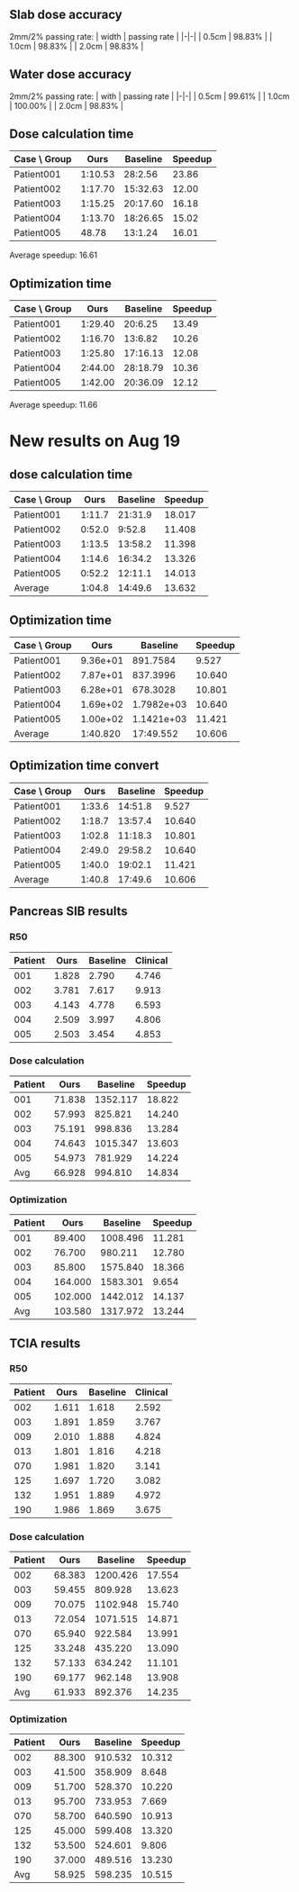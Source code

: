 ## Slab dose accuracy
2mm/2% passing rate:
| width | passing rate |
|-|-|
| 0.5cm | 98.83% |
| 1.0cm | 98.83% |
| 2.0cm | 98.83% |
## Water dose accuracy
2mm/2% passing rate:
| with | passing rate |
|-|-|
| 0.5cm | 99.61% |
| 1.0cm | 100.00% |
| 2.0cm | 98.83% |

## Dose calculation time
| Case \ Group | Ours | Baseline | Speedup |
|-|-|-|-|
| Patient001 | 1:10.53 | 28:2.56 | 23.86 |
| Patient002 | 1:17.70 | 15:32.63 | 12.00 |
| Patient003 | 1:15.25 | 20:17.60 | 16.18 |
| Patient004 | 1:13.70 | 18:26.65 | 15.02 |
| Patient005 | 48.78 | 13:1.24 | 16.01 |

Average speedup: 16.61

## Optimization time
| Case \ Group | Ours | Baseline | Speedup |
|-|-|-|-|
| Patient001 | 1:29.40 | 20:6.25 | 13.49 |
| Patient002 | 1:16.70 | 13:6.82 | 10.26 |
| Patient003 | 1:25.80 | 17:16.13 | 12.08 |
| Patient004 | 2:44.00 | 28:18.79 | 10.36 |
| Patient005 | 1:42.00 | 20:36.09 | 12.12 |
Average speedup: 11.66


# New results on Aug 19
## dose calculation time
| Case \ Group | Ours | Baseline | Speedup |
|-|-|-|-|
| Patient001 | 1:11.7 | 21:31.9 | 18.017 |
| Patient002 | 0:52.0 | 9:52.8 | 11.408 |
| Patient003 | 1:13.5 | 13:58.2 | 11.398 |
| Patient004 | 1:14.6 | 16:34.2 | 13.326 |
| Patient005 | 0:52.2 | 12:11.1 | 14.013 |
| Average | 1:04.8 | 14:49.6 | 13.632 |

## Optimization time
| Case \ Group | Ours | Baseline | Speedup |
|-|-|-|-|
| Patient001 | 9.36e+01 | 891.7584 | 9.527 |
| Patient002 | 7.87e+01 | 837.3996 | 10.640 |
| Patient003 | 6.28e+01 | 678.3028 | 10.801 |
| Patient004 | 1.69e+02 | 1.7982e+03 | 10.640 |
| Patient005 | 1.00e+02 | 1.1421e+03 | 11.421 |
| Average | 1:40.820 | 17:49.552 | 10.606 |

## Optimization time convert
| Case \ Group | Ours | Baseline | Speedup |
|-|-|-|-|
| Patient001 | 1:33.6 | 14:51.8 | 9.527 |
| Patient002 | 1:18.7 | 13:57.4 | 10.640 |
| Patient003 | 1:02.8 | 11:18.3 | 10.801 |
| Patient004 | 2:49.0 | 29:58.2 | 10.640 |
| Patient005 | 1:40.0 | 19:02.1 | 11.421 |
| Average | 1:40.8 | 17:49.6 | 10.606 |

## Pancreas SIB results
### R50
| Patient | Ours | Baseline | Clinical |
| - | - | - | - |
| 001 | 1.828 | 2.790 | 4.746 |
| 002 | 3.781 | 7.617 | 9.913 |
| 003 | 4.143 | 4.778 | 6.593 |
| 004 | 2.509 | 3.997 | 4.806 |
| 005 | 2.503 | 3.454 | 4.853 |

### Dose calculation
| Patient | Ours | Baseline | Speedup |
| - | - | - | - |
| 001 | 71.838 | 1352.117 | 18.822 |
| 002 | 57.993 | 825.821 | 14.240 |
| 003 | 75.191 | 998.836 | 13.284 |
| 004 | 74.643 | 1015.347 | 13.603 |
| 005 | 54.973 | 781.929 | 14.224 |
| Avg | 66.928 | 994.810 | 14.834 |

### Optimization
| Patient | Ours | Baseline | Speedup |
| - | - | - | - |
| 001 | 89.400 | 1008.496 | 11.281 |
| 002 | 76.700 | 980.211 | 12.780 |
| 003 | 85.800 | 1575.840 | 18.366 |
| 004 | 164.000 | 1583.301 | 9.654 |
| 005 | 102.000 | 1442.012 | 14.137 |
| Avg | 103.580 | 1317.972 | 13.244 |

## TCIA results
### R50
| Patient | Ours | Baseline | Clinical |
| - | - | - | - |
| 002 | 1.611 | 1.618 | 2.592 |
| 003 | 1.891 | 1.859 | 3.767 |
| 009 | 2.010 | 1.888 | 4.824 |
| 013 | 1.801 | 1.816 | 4.218 |
| 070 | 1.981 | 1.820 | 3.141 |
| 125 | 1.697 | 1.720 | 3.082 |
| 132 | 1.951 | 1.889 | 4.972 |
| 190 | 1.986 | 1.869 | 3.675 |

### Dose calculation
| Patient | Ours | Baseline | Speedup |
| - | - | - | - |
| 002 | 68.383 | 1200.426 | 17.554 |
| 003 | 59.455 | 809.928 | 13.623 |
| 009 | 70.075 | 1102.948 | 15.740 |
| 013 | 72.054 | 1071.515 | 14.871 |
| 070 | 65.940 | 922.584 | 13.991 |
| 125 | 33.248 | 435.220 | 13.090 |
| 132 | 57.133 | 634.242 | 11.101 |
| 190 | 69.177 | 962.148 | 13.908 |
| Avg | 61.933 | 892.376 | 14.235 |

### Optimization
| Patient | Ours | Baseline | Speedup |
| - | - | - | - |
| 002 | 88.300 | 910.532 | 10.312 |
| 003 | 41.500 | 358.909 | 8.648 |
| 009 | 51.700 | 528.370 | 10.220 |
| 013 | 95.700 | 733.953 | 7.669 |
| 070 | 58.700 | 640.590 | 10.913 |
| 125 | 45.000 | 599.408 | 13.320 |
| 132 | 53.500 | 524.601 | 9.806 |
| 190 | 37.000 | 489.516 | 13.230 |
| Avg | 58.925 | 598.235 | 10.515 |